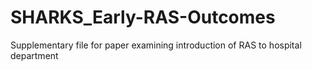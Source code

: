 # SHARKS_Early-RAS-Outcomes
Supplementary file for paper examining introduction of RAS to hospital department
